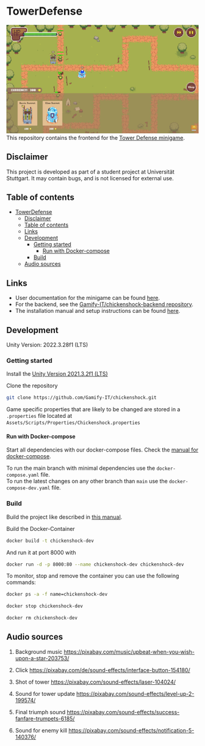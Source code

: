 # TowerDefense

![Tower Defense](README/Tower_Defense.png)
This repository contains the frontend for the [Tower Defense minigame](https://gamifyit-docs.readthedocs.io/en/latest/user-manuals/minigames/tower-defense.html).

## Disclaimer

This project is developed as part of a student project at Universität Stuttgart.
It may contain bugs, and is not licensed for external use.

## Table of contents

<!-- TOC -->
- [TowerDefense](#towerdefense)
  - [Disclaimer](#disclaimer)
  - [Table of contents](#table-of-contents)
  - [Links](#links)
  - [Development](#development)
    - [Getting started](#getting-started)
      - [Run with Docker-compose](#run-with-docker-compose)
    - [Build](#build)
  - [Audio sources](#audio-sources)
<!-- TOC -->

## Links

- User documentation for the minigame can be found [here](https://gamifyit-docs.readthedocs.io/en/latest/user-manuals/minigames/tower-defense.html).
- For the backend, see the [Gamify-IT/chickenshock-backend repository](https://github.com/Gamify-IT/towerdefense-backend).
- The installation manual and setup instructions can be found [here](https://gamifyit-docs.readthedocs.io/en/latest/install-manuals/index.html).

## Development

Unity Version: 2022.3.28f1 (LTS)

### Getting started

Install the [Unity Version 2021.3.2f1 (LTS)](https://gamifyit-docs.readthedocs.io/en/latest/dev-manuals/languages/unity/version.html)

Clone the repository  
```sh
git clone https://github.com/Gamify-IT/chickenshock.git
```

Game specific properties that are likely to be changed are stored in a `.properties` file located at `Assets/Scripts/Properties/Chickenshock.properties`

#### Run with Docker-compose

Start all dependencies with our docker-compose files.
Check the [manual for docker-compose](https://github.com/Gamify-IT/docs/blob/main/dev-manuals/languages/docker/docker-compose.md).

To run the main branch with minimal dependencies use the `docker-compose.yaml` file.\
To run the latest changes on any other branch than `main` use the `docker-compose-dev.yaml` file.


### Build

Build the project like described in [this manual](https://gamifyit-docs.readthedocs.io/en/latest/dev-manuals/languages/unity/build-unity-project.html).

Build the Docker-Container
```sh
docker build -t chickenshock-dev
```
And run it at port 8000 with
```sh
docker run -d -p 8000:80 --name chickenshock-dev chickenshock-dev
```

To monitor, stop and remove the container you can use the following commands:
```sh
docker ps -a -f name=chickenshock-dev
```
```sh
docker stop chickenshock-dev
```
```sh
docker rm chickenshock-dev
```

## Audio sources

1.  Background music
https://pixabay.com/music/upbeat-when-you-wish-upon-a-star-203753/

2.  Click 
https://pixabay.com/de/sound-effects/interface-button-154180/

3.  Shot of tower
https://pixabay.com/sound-effects/laser-104024/

4.  Sound for tower update
https://pixabay.com/sound-effects/level-up-2-199574/

5.  Final triumph sound
https://pixabay.com/sound-effects/success-fanfare-trumpets-6185/

6.  Sound for enemy kill
https://pixabay.com/sound-effects/notification-5-140376/
